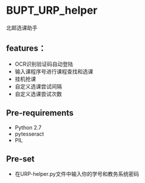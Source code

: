 # BUPT_URP_helper
北邮选课助手

features：
--------------

* OCR识别验证码自动登陆
* 输入课程序号进行课程查找和选课
* 挂机抢课
* 自定义选课尝试间隔
* 自定义选课尝试次数

Pre-requirements
--------------

* Python 2.7
* pytesseract
* PIL

Pre-set
---------------

* 在URP-helper.py文件中输入你的学号和教务系统密码
